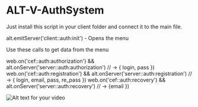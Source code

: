 # ALT-V-AuthSystem

Just install this script in your client folder and connect it to the main file.

alt.emitServer('client::auth:init') - Opens the menu

Use these calls to get data from the menu

web.on('cef::auth:authorization') && alt.onServer('server::auth:authorization') // -> { login, pass })    
web.on('cef::auth:registration') && alt.onServer('server::auth:registration') // -> { login, email, pass, re_pass })
web.on('cef::auth:recovery') && alt.onServer('server::auth:recovery') // -> {email })        


![Alt text for your video](https://i.imgur.com/tVWhyQm.png)
